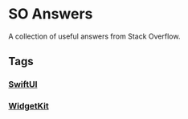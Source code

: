 # SO Answers
A collection of useful answers from Stack Overflow.

## Tags

### [SwiftUI](https://github.com/pawello2222/SOAnswers/blob/main/tags/SwiftUI.md)

### [WidgetKit](https://github.com/pawello2222/SOAnswers/blob/main/tags/WidgetKit.md)
